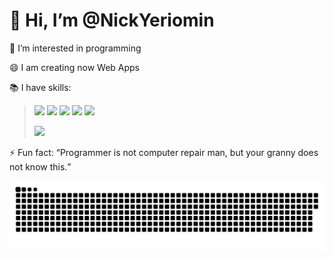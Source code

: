 <h1>👋 Hi, I’m @NickYeriomin</h1>
<p>👀 I’m interested in programming</p>
<p>😄 I am creating now Web Apps</p>
<p>📚 I have skills: <blockquote>
  <img src='https://img.shields.io/badge/-C++-brightgreen'>
  <img src='https://img.shields.io/badge/-C%23-red'>
  <img src='https://img.shields.io/badge/-Python-green'>
  <img src='https://img.shields.io/badge/-JavaScript-orange'>
  <img src='https://img.shields.io/badge/-TypeScript-blue'>  </p>
  <img src='https://www.codewars.com/users/NickYeromin/badges/small'></blockquote>
<p>⚡ Fun fact: <q>Programmer is not computer repair man, but your granny does not know this.</q>
</p>
<img src='contributions.svg'> 
